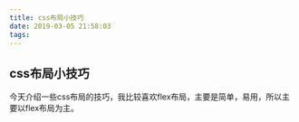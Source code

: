 ```yaml
---
title: css布局小技巧
date: 2019-03-05 21:58:03
tags:
---
```


## css布局小技巧

今天介绍一些css布局的技巧，我比较喜欢flex布局，主要是简单，易用，所以主要以flex布局为主。

